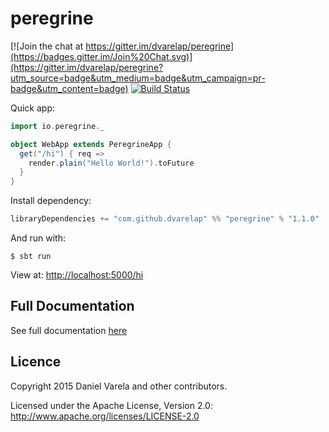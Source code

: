 # peregrine

[![Join the chat at https://gitter.im/dvarelap/peregrine](https://badges.gitter.im/Join%20Chat.svg)](https://gitter.im/dvarelap/peregrine?utm_source=badge&utm_medium=badge&utm_campaign=pr-badge&utm_content=badge)
[![Build Status](https://travis-ci.org/dvarelap/peregrine.svg)](https://travis-ci.org/dvarelap/peregrine)

Quick app:
```scala
import io.peregrine._

object WebApp extends PeregrineApp {
  get("/hi") { req =>
    render.plain("Hello World!").toFuture
  }
}
```

Install dependency:
```scala
libraryDependencies += "com.github.dvarelap" %% "peregrine" % "1.1.0"
```

And run with:
```batch
$ sbt run
```


View at: [http://localhost:5000/hi](http://localhost:5000/hi)

## Full Documentation
See full documentation [here](docs.md)

## Licence
Copyright 2015 Daniel Varela and other contributors.

Licensed under the Apache License, Version 2.0: http://www.apache.org/licenses/LICENSE-2.0
